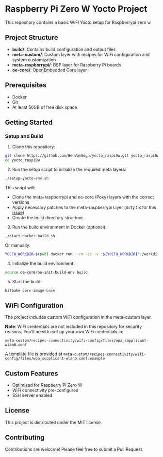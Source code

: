 # Raspberry Pi Zero W Yocto Project

This repository contains a basic WiFi Yocto setup for Raspberrypi zero w

## Project Structure

- **build/**: Contains build configuration and output files
- **meta-custom/**: Custom layer with recipes for WiFi configuration and system customization
- **meta-raspberrypi/**: BSP layer for Raspberry Pi boards
- **oe-core/**: OpenEmbedded Core layer

## Prerequisites

- Docker
- Git
- At least 50GB of free disk space

## Getting Started

### Setup and Build

1. Clone this repository:
```bash
git clone https://github.com/HenVanGogh/yocto_raspi0w.git yocto_raspi0w
cd yocto_raspi0w
```

2. Run the setup script to initialize the required meta layers:
```bash
./setup-yocto-env.sh
```
This script will:
- Clone the meta-raspberrypi and oe-core (Poky) layers with the correct versions
- Apply necessary patches to the meta-raspberrypi layer (dirty fix for this [issue](https://lists.yoctoproject.org/g/yocto/topic/wireless_interface_wlan_not/103150047))
- Create the build directory structure

3. Run the build environment in Docker (optional):
```bash
./start-docker-build.sh
```
Or manually:
```bash
YOCTO_WORKDIR=$(pwd) docker run --rm -it -v "${YOCTO_WORKDIR}":/workdir crops/poky:ubuntu-22.04 --workdir=/workdir
```

4. Initialize the build environment:
```bash
source oe-core/oe-init-build-env build
```

5. Start the build:
```bash
bitbake core-image-base
```

## WiFi Configuration

The project includes custom WiFi configuration in the meta-custom layer. 

**Note**: WiFi credentials are not included in this repository for security reasons. You'll need to set up your own WiFi credentials in:
```
meta-custom/recipes-connectivity/wifi-config/files/wpa_supplicant-wlan0.conf
```

A template file is provided at `meta-custom/recipes-connectivity/wifi-config/files/wpa_supplicant-wlan0.conf.example`

## Custom Features

- Optimized for Raspberry Pi Zero W
- WiFi connectivity pre-configured
- SSH server enabled

## License

This project is distributed under the MIT license.

## Contributing

Contributions are welcome! Please feel free to submit a Pull Request.
